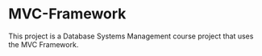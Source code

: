 # MVC-Framework
This project is a Database Systems Management course project that uses the MVC Framework.
